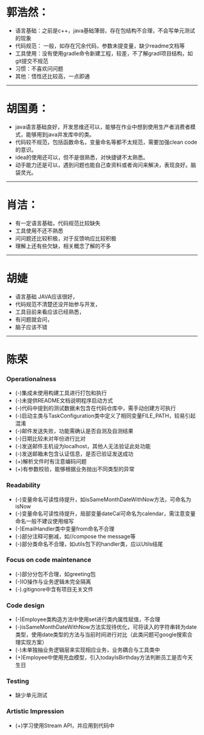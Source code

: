# 郭浩然：
* 语言基础：之前是c++，java基础薄弱，存在包结构不合理，不会写单元测试的现象
* 代码规范： 一般，如存在冗余代码，参数未提变量，缺少readme文档等
* 工具使用：没有使用gradle命令新建工程，较差，不了解gradl项目结构，如git提交不规范
* 习惯：不喜欢问问题
* 其他：悟性还比较高，一点即通
***

# 胡国勇：
* java语言基础良好，开发思维还可以，能够在作业中想到使用生产者消费者模式，能够用到java并发库中的类。
* 代码较不规范，包括函数命名，变量命名等都不太规范，需要加强clean code的意识。
* idea的使用还可以，但不是很熟悉，对快捷键不太熟悉。
* 动手能力还是可以，遇到问题也能自己查资料或者询问来解决，表现良好。脑袋灵光。
***

# 肖洁：
* 有一定语言基础，代码规范比较缺失
* 工具使用不还不熟悉
* 问问题还比较积极，对于反馈响应比较积极
* 理解上还有些欠缺，相关概念了解的不多
***

# 胡婕
* 语言基础 JAVA应该很好，
* 代码规范不清楚还没开始参与开发，
* 工具目前来看应该已经熟悉，
* 有问题就会问，
* 脑子应该不错
***

# 陈荣
### Operationalness

- (-)集成未使用构建工具进行打包和执行
- (-)未提供README文档说明程序启动方式
- (-)代码中提到的测试数据未包含在代码仓库中，需手动创建方可执行
- (-)启动主类与TaskConfiguration类中定义了相同变量FILE_PATH，较易引起混淆
- (-)邮件发送失败，功能需确认是否自测及自测结果
- (-)日期比较未对年份进行比对
- (-)发送邮件主机设为localhost，其他人无法验证此处功能
- (-)发送邮箱未包含认证信息，是否已验证发送成功
- (+)解析文件时有注意编码问题
- (+)有参数校验，能够根据业务抛出不同类型的异常

### Readability 

- (-)变量命名可读性待提升，如isSameMonthDateWithNow方法，可命名为isNow
- (-)变量命名可读性待提升，局部变量dateCal可命名为calendar，需注意变量命名一般不建议使用缩写
- (-)EmailHandler类中变量from命名不合理
- (-)部分注释可删减，如//compose the message等
- (-)部分类命名不合理，如utils包下的handler类，应以Utils结尾

### Focus on code maintenance 

- (-)部分分包不合理，如greeting包
- (-)IO操作与业务逻辑未完全隔离
- (-).gitignore中含有项目无关文件

### Code design

- (-)Employee类构造方法中使用set进行类内属性赋值，不合理
- (-)isSameMonthDateWithNow方法实现待优化，可将读入的字符串转为date类型，使用date类型的方法与当前时间进行对比（此类问题可google搜索合理实现方案）
- (-)未单独抽业务逻辑层来实现相应业务，业务耦合与工具类中
- (+)Employee中使用充血模型，引入todayIsBirthday方法判断员工是否今天生日

### Testing 

- 缺少单元测试

### Artistic Impression 

- (+)学习使用Stream API，并应用到代码中

